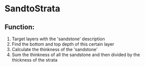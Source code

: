 # SandtoStrata
## Function: 
1) Target layers with the 'sandstone' description
2) Find the bottom and top depth of this certain layer
3) Calculate the thinkness of the 'sandstone'
4) Sum the thinkness of all the sandstone and then divided by the thickness of the strata
